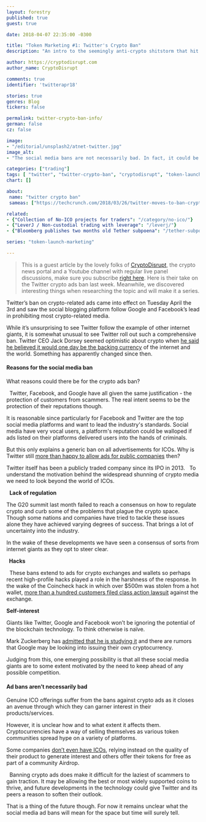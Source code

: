 ```yaml
---
layout: forestry
published: true
guest: true

date: 2018-04-07 22:35:00 -0300

title: "Token Marketing #1: Twitter's Crypto Ban"
description: "An intro to the seemingly anti-crypto shitstorm that hit all social media at the start of April 2018."

author: https://cryptodisrupt.com
author_name: CryptoDisrupt

comments: true
identifier: 'twitterapr18'

stories: true
genres: Blog
tickers: false

permalink: twitter-crypto-ban-info/
german: false
cz: false

image:
- "/editorial/unsplash2/atnet-twitter.jpg"
image_alt:
- "The social media bans are not necessarily bad. In fact, it could be a way these giant corporations want to stay ahead."

categories: ["trading"]
tags: [ "twitter", "twitter-crypto-ban", "cryptodisrupt", "token-launch-marketing", "business-of-crypto"]
chart: []

about:
 name: "twitter crypto ban"
 sameas: ["https://techcrunch.com/2018/03/26/twitter-moves-to-ban-crypto-ads/", "https://www.theverge.com/2018/3/26/17164426/crypto-twitter-ban-bitcoin-cryptocurrency-ads"]

related:
- {"Collection of No-ICO projects for traders": "/category/no-ico/"}
- {"LeverJ / Non-custodial trading with leverage": "/leverj/"}
- {"Bloomberg publishes two months old Tether subpoena": "/tether-subpoena/"}

series: "token-launch-marketing"

---
```


> This is a guest article by the lovely folks of [CryptoDisrupt](http://cryptodisrupt.com), the crypto news portal and a Youtube channel with regular live panel discussions, make sure you subscribe [right here](https://www.youtube.com/channel/UCTTuXTrGQHtGqxtJIOfjAwg). Here is their take on the Twitter crypto ads ban last week. Meanwhile, we discovered interesting things when researching the topic and will make it a series.

Twitter’s ban on crypto-related ads came into effect on Tuesday April the 3rd and saw the social blogging platform follow Google and Facebook’s lead in prohibiting most crypto-related media.

While it’s unsurprising to see Twitter follow the example of other internet giants, it is somewhat unusual to see Twitter roll out such a comprehensive ban. Twitter CEO Jack Dorsey seemed optimistic about crypto when [he said he believed it would one day be the backing currency](https://cointelegraph.com/news/twitter-takes-aim-at-dodgy-icos-but-throws-a-blanket-ban-on-all-crypto-advertising) of the internet and the world. Something has apparently changed since then.

#### Reasons for the social media ban

What reasons could there be for the crypto ads ban?

  Twitter, Facebook, and Google have all given the same justification - the protection of customers from scammers. The real intent seems to be the protection of their reputations though.

It is reasonable since particularly for Facebook and Twitter are the top social media platforms and want to lead the industry's standards. Social media have very vocal users, a platform's reputation could be walloped if ads listed on their platforms delivered users into the hands of criminals.  

But this only explains a generic ban on all advertisements for ICOs. Why is Twitter still [more than happy to allow ads for public companies](https://twitter.com/nathanielpopper/status/978365437099458560) then?

Twitter itself has been a publicly traded company since its IPO in 2013.   To understand the motivation behind the widespread shunning of crypto media we need to look beyond the world of ICOs.

  **Lack of regulation  **

The G20 summit last month failed to reach a consensus on how to regulate crypto and curb some of the problems that plague the crypto space. Though some nations and companies have tried to tackle these issues alone they have achieved varying degrees of success. That brings a lot of uncertainty into the industry.

In the wake of these developments we have seen a consensus of sorts from internet giants as they opt to steer clear.

**  Hacks**

  These bans extend to ads for crypto exchanges and wallets so perhaps recent high-profile hacks played a role in the harshness of the response. In the wake of the Coincheck hack in which over $500m was stolen from a hot wallet, [more than a hundred customers filed class action lawsuit](https://news.bitcoin.com/132-customers-file-class-action-lawsuit-against-coincheck/) against the exchange.

**Self-interest  **

Giants like Twitter, Google and Facebook won’t be ignoring the potential of the blockchain technology. To think otherwise is naïve.

Mark Zuckerberg has [admitted that he is studying it](https://futurism.com/mark-zuckerberg-officially-considering-cryptocurrency-facebook/) and there are rumors that Google may be looking into issuing their own cryptocurrency.

Judging from this, one emerging possibility is that all these social media giants are to some extent motivated by the need to keep ahead of any possible competition. 

#### Ad bans aren’t necessarily bad  

Genuine ICO offerings suffer from the bans against crypto ads as it closes an avenue through which they can garner interest in their products/services.

However, it is unclear how and to what extent it affects them.   Cryptocurrencies have a way of selling themselves as various token communities spread hype on a variety of platforms.

Some companies [don’t even have ICOs](https://www.altcointrading.net/category/no-ico/), relying instead on the quality of their product to generate interest and others offer their tokens for free as part of a community Airdrop.

  Banning crypto ads does make it difficult for the laziest of scammers to gain traction. It may be allowing the best or most widely supported coins to thrive, and future developments in the technology could give Twitter and its peers a reason to soften their outlook.  

That is a thing of the future though. For now it remains unclear what the social media ad bans will mean for the space but time will surely tell.
